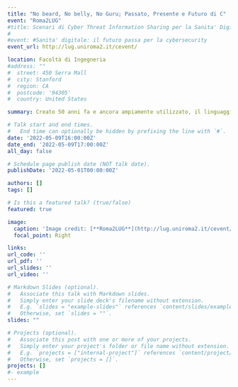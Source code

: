 ```yaml
---
title: "No beard, No belly, No Guru; Passato, Presente e Futuro di C"
event: "Roma2LUG"
#title: Scenari di Cyber Threat Information Sharing per la Sanita' Digitale
#
#event: #Sanita' digitale: il futuro passa per la cybersecurity
event_url: http://lug.uniroma2.it/cevent/

location: Facoltà di Ingegneria
#address: ""
#  street: 450 Serra Mall
#  city: Stanford
#  region: CA
#  postcode: '94305'
#  country: United States

summary: Creato 50 anni fa e ancora ampiamente utilizzato, il linguaggio C ha avuto e continua ad avere un ruolo fondamentale nell'informatica. Partendo dalla sua invenzione insieme a Unix nei Bell Labs, vedremo come si è evoluto e diffuso, quali sono le sue più importanti applicazioni del presente e nel passato, e chi sono stati i "guru" più influenti.  Discuteremo anche delle sue limitazioni che motivano l'affermarsi di nuove alternative come RUST, e di alcuni trends tecnologici ed evolutivi moderni legati a questo linguaggio.

# Talk start and end times.
#   End time can optionally be hidden by prefixing the line with `#`.
date: '2022-05-09T16:00:00Z'
date_end: '2022-05-09T17:00:00Z'
all_day: false

# Schedule page publish date (NOT talk date).
publishDate: '2022-05-01T00:00:00Z'

authors: []
tags: []

# Is this a featured talk? (true/false)
featured: true 

image:
  caption: 'Image credit: [**Roma2LUG**](http://lug.uniroma2.it/cevent/images/Volantino.jpg)'
  focal_point: Right

links:
url_code: ''
url_pdf: ''
url_slides: ''
url_video: ''

# Markdown Slides (optional).
#   Associate this talk with Markdown slides.
#   Simply enter your slide deck's filename without extension.
#   E.g. `slides = "example-slides"` references `content/slides/example-slides.md`.
#   Otherwise, set `slides = ""`.
slides: ""

# Projects (optional).
#   Associate this post with one or more of your projects.
#   Simply enter your project's folder or file name without extension.
#   E.g. `projects = ["internal-project"]` references `content/project/deep-learning/index.md`.
#   Otherwise, set `projects = []`.
projects: []
#- example
---
```


